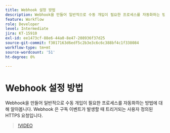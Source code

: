 ```yaml
---
title: Webhook 설정 방법
description: Webhook을 만들어 일반적으로 수동 개입이 필요한 프로세스를 자동화하는 방법에 대해 알아봅니다.
feature: Workflow
role: Developer
level: Intermediate
jira: KT-15910
exl-id: ee1473cf-88e6-44a0-8e47-208936f37d25
source-git-commit: f3017163d6edf5c2b3e3c6c6c388bf4c1f338084
workflow-type: tm+mt
source-wordcount: '51'
ht-degree: 0%

---
```


# Webhook 설정 방법

Webhook을 만들어 일반적으로 수동 개입이 필요한 프로세스를 자동화하는 방법에 대해 알아봅니다. Webhook 은 구독 이벤트가 발생할 때 트리거되는 사용자 정의된 HTTPS 요청입니다.

>[!VIDEO](https://video.tv.adobe.com/v/3432694?quality=12&learn=on&hidetitle=true)
